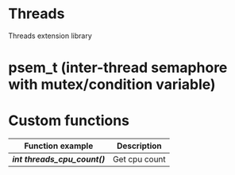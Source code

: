# Threads

Threads extension library

# psem_t (inter-thread semaphore with mutex/condition variable)


# Custom functions
| Function example                | Description                                                         |
|---------------------------------|---------------------------------------------------------------------|
| ***int threads_cpu_count()***   | Get cpu count                        |

